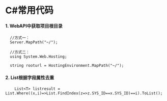 # C#常用代码

#### 1. WebAPI中获取项目根目录
``` charp
  //方式一：
  Server.MapPath("~/");
  
  //方式二：
  using System.Web.Hosting;
  
  string rooturl = HostingEnvironment.MapPath("~/");
```

#### 2. List根据字段属性去重
``` charp
    List<T> listresult = List.Where((x,i)=>List.FindIndex(z=>z.SYS_ID==x.SYS_ID)==i).ToList();
```

